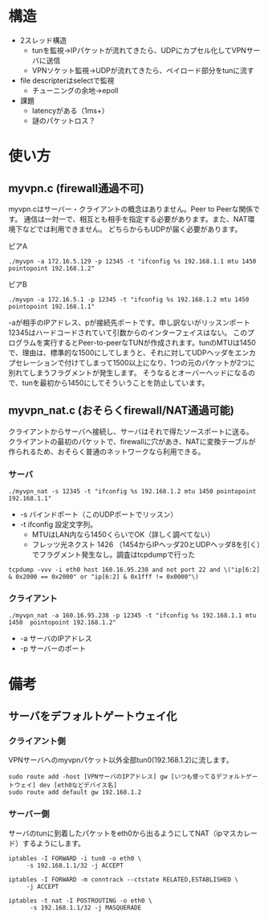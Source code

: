 # 構造
* 2スレッド構造
  * tunを監視→IPパケットが流れてきたら、UDPにカプセル化してVPNサーバに送信
  * VPNソケット監視→UDPが流れてきたら、ペイロード部分をtunに流す
* file descripterはselectで監視
  * チューニングの余地→epoll
* 課題
  * latencyがある（1ms+）
  * 謎のパケットロス？
# 使い方
## myvpn.c (firewall通過不可)
myvpn.cはサーバー・クライアントの概念はありません。Peer to Peerな関係です。
通信は一対一で、相互とも相手を指定する必要があります。また、NAT環境下などでは利用できません。
どちらからもUDPが届く必要があります。


ピアA
```
./myvpn -a 172.16.5.129 -p 12345 -t "ifconfig %s 192.168.1.1 mtu 1450  pointopoint 192.168.1.2"
```
ピアB
```
./myvpn -a 172.16.5.1 -p 12345 -t "ifconfig %s 192.168.1.2 mtu 1450 pointopoint 192.168.1.1" 
```

-aが相手のIPアドレス、pが接続先ポートです。申し訳ないがリッスンポート12345はハードコードされていて引数からのインターフェイスはない。
このプログラムを実行するとPeer-to-peerなTUNが作成されます。tunのMTUは1450で、理由は、標準的な1500にしてしまうと、それに対してUDPヘッダをエンカプセレーションで付けてしまって1500以上になり、1つの元のパケットが2つに別れてしまうフラグメントが発生します。
そうなるとオーバーヘッドになるので、tunを最初から1450にしてそういうことを防止しています。

## myvpn\_nat.c (おそらくfirewall/NAT通過可能)
クライアントからサーバへ接続し、サーバはそれで得たソースポートに送る。
クライアントの最初のパケットで、firewallに穴があき、NATに変換テーブルが作られるため、おそらく普通のネットワークなら利用できる。
### サーバ
```
./myvpn_nat -s 12345 -t "ifconfig %s 192.168.1.2 mtu 1450 pointopoint 192.168.1.1"
```
* -s バインドポート（このUDPポートでリッスン）
* -t ifconfig 設定文字列。
  * MTUはLAN内なら1450くらいでOK（詳しく調べてない）
  * フレッツ光ネクスト 1426 （1454からIPヘッダ20とUDPヘッダ8を引く）でフラグメント発生なし。調査はtcpdumpで行った
```
tcpdump -vvv -i eth0 host 160.16.95.238 and not port 22 and \("ip[6:2] & 0x2000 == 0x2000" or "ip[6:2] & 0x1fff != 0x0000"\)
```
### クライアント
```
./myvpn_nat -a 160.16.95.238 -p 12345 -t "ifconfig %s 192.168.1.1 mtu 1450  pointopoint 192.168.1.2"
```
* -a サーバのIPアドレス
* -p サーバーのポート

# 備考
## サーバをデフォルトゲートウェイ化
### クライアント側
VPNサーバへのmyvpnパケット以外全部tun0(192.168.1.2)に流します。

```
sudo route add -host [VPNサーバのIPアドレス] gw [いつも使ってるデフォルトゲートウェイ] dev [eth0などデバイス名]
sudo route add default gw 192.168.1.2
```

### サーバー側
サーバのtunに到着したパケットをeth0から出るようにしてNAT（ipマスカレード）するようにします。

```
iptables -I FORWARD -i tun0 -o eth0 \
     -s 192.168.1.1/32 -j ACCEPT

iptables -I FORWARD -m conntrack --ctstate RELATED,ESTABLISHED \
     -j ACCEPT

iptables -t nat -I POSTROUTING -o eth0 \
      -s 192.168.1.1/32 -j MASQUERADE
```
